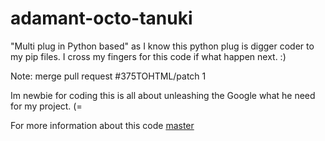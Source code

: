 # adamant-octo-tanuki
"Multi plug in Python based" as I know this python plug is digger coder to my pip files. I cross my fingers for this code if what happen next. :)

Note: merge pull request <a herf="https://github.com/MeetMe/newrelic-plugin-agent/pull/375">#375</a>TOHTML/patch 1

Im newbie for coding this is all about unleashing the Google what he need for my project. (=

For more information about this code <a href="https://github.com/MeetMe/newrelic-plugin-agent">master</a>


